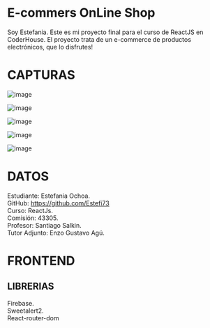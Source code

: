 # E-commers OnLine Shop

Soy Estefania. Este es mi proyecto final para el curso de ReactJS en CoderHouse. El proyecto trata de un e-commerce de productos electrónicos, que lo disfrutes!

# CAPTURAS

![image](https://github.com/Estefi73/Repo_ReactJs/assets/45629720/3d8ba9c0-61d9-48ae-85d1-b85831a9e1bf)

![image](https://github.com/Estefi73/Repo_ReactJs/assets/45629720/bda0c035-da65-4b9e-af85-542eb8f3da75)

![image](https://github.com/Estefi73/Repo_ReactJs/assets/45629720/f84987af-7857-4110-a6e9-b020055417fb)

![image](https://github.com/Estefi73/Repo_ReactJs/assets/45629720/664bad7f-d72f-4b3c-a53a-1e1834d81de2)

![image](https://github.com/Estefi73/Repo_ReactJs/assets/45629720/a9bb2be5-c57c-44a4-b74b-a8bab093e978)

# DATOS

Estudiante: Estefania Ochoa.\
GitHub: https://github.com/Estefi73 \
Curso: ReactJs. \
Comisión: 43305. \
Profesor: Santiago Salkin. \
Tutor Adjunto: Enzo Gustavo Agú. 

# FRONTEND

## LIBRERIAS

Firebase. \
Sweetalert2. \
React-router-dom 





